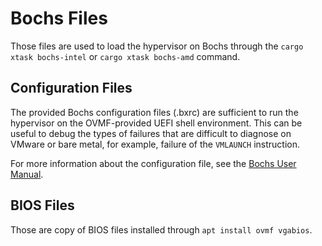 # Bochs Files

Those files are used to load the hypervisor on Bochs through the `cargo xtask bochs-intel` or `cargo xtask bochs-amd` command.


## Configuration Files

The provided Bochs configuration files (.bxrc) are sufficient to run the hypervisor on the OVMF-provided UEFI shell environment. This can be useful to debug the types of failures that are difficult to diagnose on VMware or bare metal, for example, failure of the `VMLAUNCH` instruction.

For more information about the configuration file, see the [Bochs User Manual](https://bochs.sourceforge.io/doc/docbook/user/bochsrc.html).


## BIOS Files

Those are copy of BIOS files installed through `apt install ovmf vgabios`.
